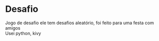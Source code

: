 # Desafio
Jogo de desafio ele tem desafios aleatório, foi feito para uma festa com amigos  
Usei python, kivy 
